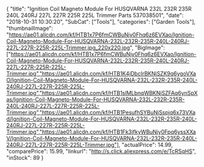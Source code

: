 {
	"title": "Ignition Coil Magneto Module For HUSQVARNA 232L 232R 235R 240L 240RJ 227L 227R 225R 225L Trimmer Parts  537038501",
	"date": "2018-10-31 10:30:20",
	"SubCat": ["Tools"],
	"categories": ["Garden Tools"],
	"thumbnailImage": "https://ae01.alicdn.com/kf/HTB1x7P6fmCWBuNjy0Fhq6z6EVXao/Ignition-Coil-Magneto-Module-For-HUSQVARNA-232L-232R-235R-240L-240RJ-227L-227R-225R-225L-Trimmer.jpg_220x220.jpg",
	"BigImage": ["https://ae01.alicdn.com/kf/HTB1x7P6fmCWBuNjy0Fhq6z6EVXao/Ignition-Coil-Magneto-Module-For-HUSQVARNA-232L-232R-235R-240L-240RJ-227L-227R-225R-225L-Trimmer.jpg","https://ae01.alicdn.com/kf/HTB1K4jDbcIrBKNjSZK9q6ygoVXaO/Ignition-Coil-Magneto-Module-For-HUSQVARNA-232L-232R-235R-240L-240RJ-227L-227R-225R-225L-Trimmer.jpg","https://ae01.alicdn.com/kf/HTB1slMLbnqWBKNjSZFAq6ynSpXas/Ignition-Coil-Magneto-Module-For-HUSQVARNA-232L-232R-235R-240L-240RJ-227L-227R-225R-225L-Trimmer.jpg","https://ae01.alicdn.com/kf/HTB1PesufhSYBuNjSspjq6x73VXad/Ignition-Coil-Magneto-Module-For-HUSQVARNA-232L-232R-235R-240L-240RJ-227L-227R-225R-225L-Trimmer.jpg","https://ae01.alicdn.com/kf/HTB1Fk3jfkyWBuNjy0Fpq6yssXXaV/Ignition-Coil-Magneto-Module-For-HUSQVARNA-232L-232R-235R-240L-240RJ-227L-227R-225R-225L-Trimmer.jpg"],
	"actualPrice": 14.99,
	"comparePrice": 15.99,
	"linkurl": "http://s.click.aliexpress.com/e/TcRSqHS",
	"inStock": 89
}

